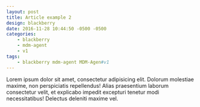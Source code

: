```yaml
---
layout: post
title: Article example 2
design: blackberry
date: 2016-11-28 10:44:50 -0500 -0500
categories:
    - blackberry
    - mdm-agent
    - v1
tags:
    - blackberry mdm-agent MDM-Agen#v1
---
```

Lorem ipsum dolor sit amet, consectetur adipisicing elit. Dolorum molestiae maxime, non perspiciatis repellendus! Alias praesentium laborum consectetur velit, et explicabo impedit excepturi tenetur modi necessitatibus! Delectus deleniti maxime vel.
